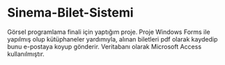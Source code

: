 # Sinema-Bilet-Sistemi
Görsel programlama finali için yaptığım proje. Proje Windows Forms ile yapılmış olup kütüphaneler yardımıyla, alınan biletleri pdf olarak kaydedip bunu e-postaya koyup gönderir. Veritabanı olarak Microsoft Access kullanılmıştır.
